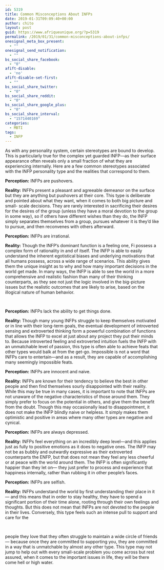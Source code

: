 ```yaml
---
id: 5319
title: Common Misconceptions About INFPs
date: 2019-01-31T09:09:40+00:00
author: chito
layout: post
guid: https://www.afriqueunique.org/?p=5319
permalink: /2019/01/31/common-misconceptions-about-infps/
onesignal_meta_box_present:
  - ""
onesignal_send_notification:
  - ""
bs_social_share_facebook:
  - "0"
afift-disable:
  - 'no'
afift-disable-set-first:
  - ""
bs_social_share_twitter:
  - "0"
bs_social_share_reddit:
  - "0"
bs_social_share_google_plus:
  - "0"
bs_social_share_interval:
  - "1571440169"
categories:
  - MBTI
tags:
  - INFP
---
```

As with any personality system, certain stereotypes are bound to develop. This is particularly true for the complex yet guarded INFP—as their surface appearance often reveals only a small fraction of what they are experiencing internally. Here are a few common stereotypes associated with the INFP personality type and the realities that correspond to them.

**Perception:** INFPs are pushovers.

**Reality:** INFPs present a pleasant and agreeable demeanor on the surface but they are anything but pushovers at their core. This type is deliberate and pointed about what they want, when it comes to both big picture and small- scale decisions. They are rarely interested in sacrificing their desires for the desires of the group (unless they have a moral devotion to the group in some way), so if others have different wishes than they do, the INFP simply separates themselves from a group, pursues whatever it is they’d like to pursue, and then reconvenes with others afterward.

**Perception:** INFPs are irrational.

**Reality:** Though the INFP’s dominant function is a feeling one, Fi possess a complex form of rationality in and of itself. The INFP is able to easily understand the inherent egotistical biases and underlying motivations that all humans possess, across a wide range of scenarios. This ability gives them the unique insight as to why and how many important decisions in the world get made. In many ways, the INFP is able to see the world in a more comprehensive and realistic fashion than many of their thinking counterparts, as they see not just the logic involved in the big-picture issues but the realistic outcomes that are likely to arise, based on the illogical nature of human behavior.

&nbsp;

**Perception:** INFPs lack the ability to get things done.

**Reality:** Though many young INFPs struggle to keep themselves motivated or in line with their long-term goals, the eventual development of introverted sensing and extroverted thinking form a powerful combination of functions that allows the INFP to excel at just about any project they put their minds to. Because introverted feeling and extroverted intuition fuels the INFP with an unmatchable level of passion, this type is often able to achieve feats that other types would balk at from the get-go. Impossible is not a word that INFPs care to entertain—and as a result, they are capable of accomplishing many seemingly impossible feats.

**Perception:** INFPs are innocent and naive.

**Reality:** INFPs are known for their tendency to believe the best in other people and then find themselves sourly disappointed with their reality. While this may be true in many cases, it is important to note that INFPs are not unaware of the negative characteristics of those around them. They simply prefer to focus on the potential in others, and give them the benefit from the doubt. Though this may occasionally lead to disappointment, it does not make the INFP blindly naive or helpless. It simply makes them optimistic and positive in areas where many other types are negative and cynical.

**Perception:** INFPs are always depressed.

**Reality:** INFPs feel everything on an incredibly deep level—and this applies just as fully to positive emotions as it does to negative ones. The INFP may not be as bubbly and outwardly expressive as their extroverted counterparts the ENFP, but that does not mean they feel any less cheerful or at peace with the world around them. The INFP is often significantly happier than they let on— they just prefer to process and experience that happiness internally, rather than rubbing it in other people’s faces.

**Perception:** INFPs are selfish.

**Reality:** INFPs understand the world by first understanding their place in it— and this means that in order to stay healthy, they have to spend a significant portion of their time alone, rooting through their own feelings and thoughts. But this does not mean that INFPs are not devoted to the people in their lives. Conversely, this type feels such an intense pull to support and care for the

&nbsp;

people they love that they often struggle to maintain a wide circle of friends— because once they are committed to supporting you, they are committed in a way that is unmatchable by almost any other type. This type may not jump to help out with every small-scale problem you come across but rest assured, when it comes to the important issues in life, they will be there come hell or high water.

&nbsp;